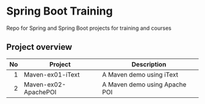 # Spring Boot Training
Repo for Spring and Spring Boot projects for training and courses

## Project overview

| No     | Project              | Description                     |
| ------:| -------------------- | ------------------------------- |
| 1      | Maven-ex01-iText     | A Maven demo using iText        |
| 2      | Maven-ex02-ApachePOI | A Maven demo using Apache POI   |


